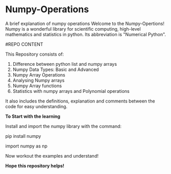 # Numpy-Operations
A brief explanation of numpy operations
Welcome to the Numpy-Opertions!
Numpy is a wonderful library for scientific computing, high-level mathematics and statistics in python. Its abbreviation is "Numerical Python".

#REPO CONTENT

This Repository consists of:
1. Difference between python list and numpy arrays
2. Numpy Data Types: Basic and Advanced
3. Numpy Array Operations
4. Analysing Numpy arrays
5. Numpy Array functions
6. Statistics with numpy arrays and Polynomial operations

It also includes the definitions, explanation and comments between the code for easy understanding.

**To Start with the learning**

Install and import the numpy library with the command:

pip install numpy

import numpy as np

Now workout the examples and understand!

**Hope this repository helps!**
